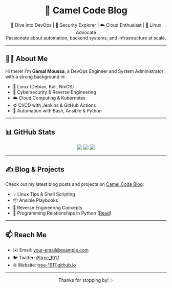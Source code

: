 <h1 align="center">🌟 Camel Code Blog</h1>

<p align="center">
🚀 Dive into DevOps | 🔐 Security Explorer | ☁️ Cloud Enthusiast | 🐧 Linux Advocate  
<br>
Passionate about automation, backend systems, and infrastructure at scale.
</p>

---

## 👨‍💻 About Me

Hi there! I'm **Gamal Moussa**, a DevOps Engineer and System Administrator with a strong background in:

- 🐧 Linux (Debian, Kali, NixOS)
- 🔐 Cybersecurity & Reverse Engineering
- ☁️ Cloud Computing & Kubernetes
- ⚙️ CI/CD with Jenkins & GitHub Actions
- 🧰 Automation with Bash, Ansible & Python

---

## 📊 GitHub Stats

<p align="center">
  <img src="https://github-profile-trophy.vercel.app/?username=tree-1917&theme=algolia&column=4" />
  <img src="https://github-readme-stats.vercel.app/api?username=tree-1917&show_icons=true&theme=algolia" />
  <img src="https://github-readme-stats.vercel.app/api/top-langs/?username=tree-1917&layout=compact&theme=algolia" />
</p>

---

## ✍️ Blog & Projects

Check out my latest blog posts and projects on [Camel Code Blog](https://tree-1917.github.io/tree-1917/):

- 💡 Linux Tips & Shell Scripting
- 📦 Ansible Playbooks
- 🔬 Reverse Engineering Concepts
- 📘 Programming Relationships in Python ([Read](https://tree-1917.github.io/tree-1917/Coding/python/content/RelationShip_in_Programming/))

---

## 📫 Reach Me

- ✉️ Email: [your-email@example.com](mailto:your-email@example.com)
- 🐦 Twitter: [@tree_1917](https://twitter.com/tree_1917)
- 🌐 Website: [tree-1917.github.io](https://tree-1917.github.io/)

---

<p align="center">Thanks for stopping by! ✨</p>

